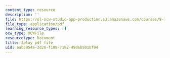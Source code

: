 ```yaml
---
content_type: resource
description: ''
file: https://ol-ocw-studio-app-production.s3.amazonaws.com/courses/8-701-introduction-to-nuclear-and-particle-physics-fall-2020/aab5954e3d20f108718249d6b501bf94_ORG6YD9P8WM.pdf
file_type: application/pdf
learning_resource_types: []
ocw_type: OCWFile
resourcetype: Document
title: 3play pdf file
uid: aab5954e-3d20-f108-7182-49d6b501bf94
---
```


